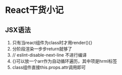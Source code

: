 # React干货小记
## JSX语法
1. 只有当react组件为class时才用render(){}
1. 分阶段渲染一步步return就够了
1. // eslint-disable-next-line 不进行编译
1. {}可以放一个arr作为自动循环遍历，其中项是hrml标签
1. class组件直接this.props.attr调用即可